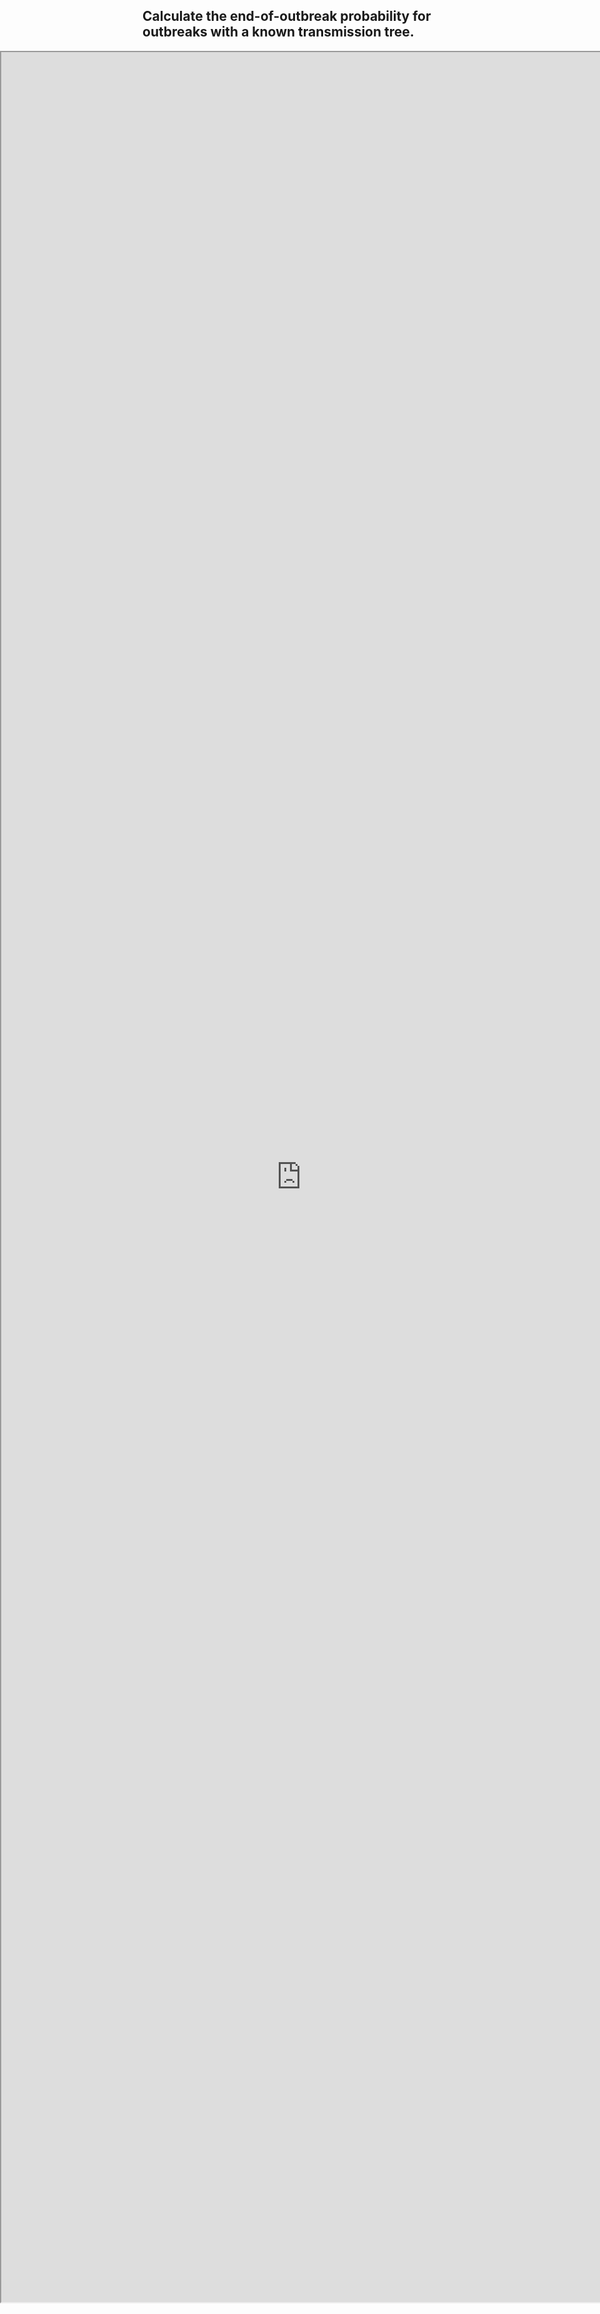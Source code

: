 <style type="text/css">
  iframe {
    width: 100vw;
    position: absolute;
    left: 0;
}
</style>

## Calculate the end-of-outbreak probability for outbreaks with a known transmission tree.

<iframe base target="_blank" src="https://outbreakmodelling.shinyapps.io/end-of-outbreak/" title="End-of-outbreak app" height = "90%"> </iframe>
